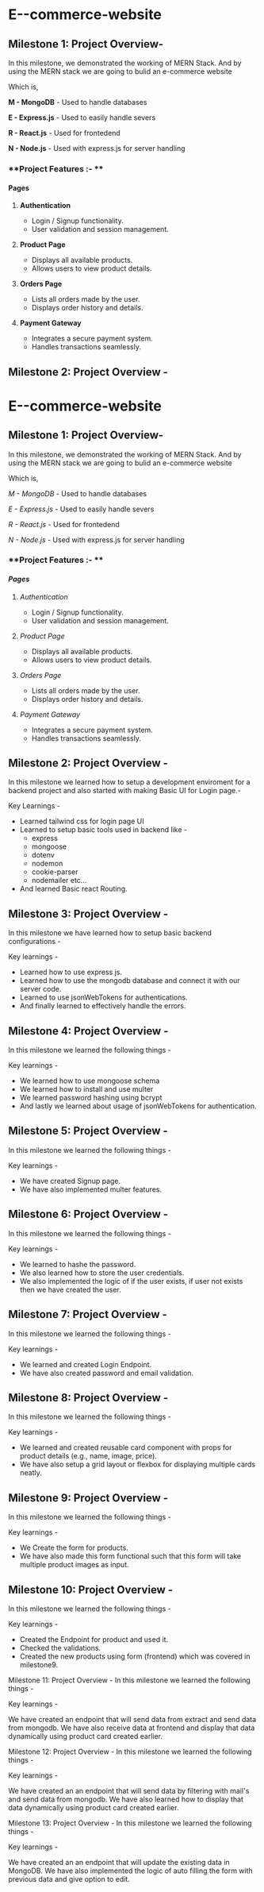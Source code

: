 

# E--commerce-website


## Milestone 1: Project Overview-

In this milestone, we demonstrated the working of MERN Stack. And by using the MERN stack we are going to bulid an e-commerce website

Which is,

**M - MongoDB** - Used to handle databases

**E - Express.js** -  Used to easily handle severs

**R - React.js** - Used for frontedend

**N - Node.js** - Used with express.js for server handling

### **Project Features :- **

#### **Pages**
1. **Authentication**
   - Login / Signup functionality.
   - User validation and session management.

2. **Product Page**
   - Displays all available products.
   - Allows users to view product details.

3. **Orders Page**
   - Lists all orders made by the user.
   - Displays order history and details.

4. **Payment Gateway**
   - Integrates a secure payment system.
   - Handles transactions seamlessly.


## Milestone 2: Project Overview - 


# E--commerce-website

## Milestone 1: Project Overview-

In this milestone, we demonstrated the working of MERN Stack. And by using the MERN stack we are going to bulid an e-commerce website

Which is,

*M - MongoDB* - Used to handle databases

*E - Express.js* -  Used to easily handle severs

*R - React.js* - Used for frontedend

*N - Node.js* - Used with express.js for server handling

### **Project Features :- **

#### *Pages*
1. *Authentication*
   - Login / Signup functionality.
   - User validation and session management.

2. *Product Page*
   - Displays all available products.
   - Allows users to view product details.

3. *Orders Page*
   - Lists all orders made by the user.
   - Displays order history and details.

4. *Payment Gateway*
   - Integrates a secure payment system.
   - Handles transactions seamlessly.

## Milestone 2: Project Overview - 


In this milestone we learned how to setup a development enviroment for a backend project and also started with making Basic UI for Login page.-

Key Learnings - 

- Learned tailwind css for login page UI
- Learned to setup basic tools used in backend like -
  -  express
  -  mongoose
  -  dotenv
  -  nodemon
  -  cookie-parser
  -  nodemailer etc...
- And learned Basic react Routing.



## Milestone 3: Project Overview - 

In this milestone we have learned how to setup basic backend configurations - 

Key learnings -

- Learned how to use express js.
- Learned how to use the mongodb database and connect it with our server code.
- Learned to use jsonWebTokens for authentications.
- And finally learned to effectively handle the errors.


## Milestone 4: Project Overview -

In this milestone we learned the following things -

Key learnings - 

- We learned how to use mongoose schema
- We learned how to install and use multer
- We learned password hashing using bcrypt
- And lastly we learned about usage of jsonWebTokens for authentication.


## Milestone 5: Project Overview -

In this milestone we learned the following things -

Key learnings - 

- We have created Signup page.
- We have also implemented multer features.



## Milestone 6: Project Overview -

In this milestone we learned the following things -

Key learnings - 

- We learned to hashe the password.
- We also learned how to store the user credentials.
- We also implemented the logic of if the user exists, if user not exists then we have created the user.



## Milestone 7: Project Overview -

In this milestone we learned the following things -

Key learnings - 

- We learned and created Login Endpoint.
- We have also created password and email validation.



## Milestone 8: Project Overview -

In this milestone we learned the following things -

Key learnings - 

- We learned and created reusable card component with props for product details (e.g., name, image, price).
- We have also setup a grid layout or flexbox for displaying multiple cards neatly.


## Milestone 9: Project Overview -

In this milestone we learned the following things -

Key learnings - 

- We Create the form for products.
- We have also made this form functional such that this form will take multiple product images as input.

## Milestone 10: Project Overview -

In this milestone we learned the following things -

Key learnings - 

- Created the Endpoint for product and used it.
- Checked the validations.
- Created the new products using form (frontend) which was covered in milestone9.

Milestone 11: Project Overview -
In this milestone we learned the following things -

Key learnings -

We have created an endpoint that will send data from extract and send data from mongodb.
We have also receive data at frontend and display that data dynamically using product card created earlier.


Milestone 12: Project Overview -
In this milestone we learned the following things -

Key learnings -

We have created an an endpoint that will send data by filtering with mail's and send data from mongodb.
We have also learned how to display that data dynamically using product card created earlier.


Milestone 13: Project Overview -
In this milestone we learned the following things -

Key learnings -

We have created an an endpoint that will update the existing data in MongoDB.
We have also implemented the logic of auto filling the form with previous data and give option to edit.

